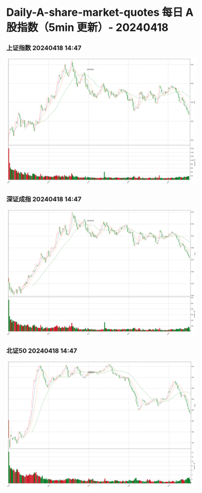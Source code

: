 
# Daily-A-share-market-quotes 每日 A 股指数（5min 更新）- 20240418

### 上证指数 20240418 14:47
![](./fig/2024/4/20240418-sh000001.png)

### 深证成指 20240418 14:47
![](./fig/2024/4/20240418-sz399001.png)

### 北证50 20240418 14:47
![](./fig/2024/4/20240418-bj899050.png)
